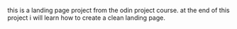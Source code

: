 this is a landing page project from the odin project course. at the end of this project i will learn how to create a clean landing page.
